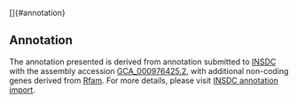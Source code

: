 []{#annotation}

Annotation
----------

The annotation presented is derived from annotation submitted to
[INSDC](http://www.insdc.org) with the assembly accession
[GCA\_000976425.2](http://www.ebi.ac.uk/ena/data/view/GCA_000976425.2),
with additional non-coding genes derived from
[Rfam](http://rfam.xfam.org/). For more details, please visit [INSDC
annotation
import](http://ensemblgenomes.org/info/data/insdc_annotation).
